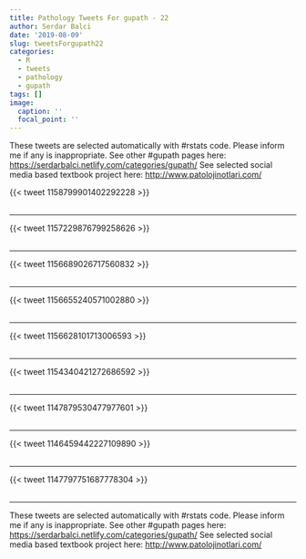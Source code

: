 ```yaml
---
title: Pathology Tweets For gupath - 22
author: Serdar Balci
date: '2019-08-09'
slug: tweetsForgupath22
categories:
  - R
  - tweets
  - pathology
  - gupath
tags: []
image:
  caption: ''
  focal_point: ''
---
```



These tweets are selected automatically with #rstats code. Please inform me if any is inappropriate.
See other #gupath pages here: https://serdarbalci.netlify.com/categories/gupath/ 
See selected social media based textbook project here: http://www.patolojinotlari.com/

{{< tweet 1158799901402292228 >}}
<br>
<br>
<hr>
{{< tweet 1157229876799258626 >}}
<br>
<br>
<hr>
{{< tweet 1156689026717560832 >}}
<br>
<br>
<hr>
{{< tweet 1156655240571002880 >}}
<br>
<br>
<hr>
{{< tweet 1156628101713006593 >}}
<br>
<br>
<hr>
{{< tweet 1154340421272686592 >}}
<br>
<br>
<hr>
{{< tweet 1147879530477977601 >}}
<br>
<br>
<hr>
{{< tweet 1146459442227109890 >}}
<br>
<br>
<hr>
{{< tweet 1147797751687778304 >}}
<br>
<br>
<hr>


These tweets are selected automatically with #rstats code. Please inform me if any is inappropriate.
See other #gupath pages here: https://serdarbalci.netlify.com/categories/gupath/ 
See selected social media based textbook project here: http://www.patolojinotlari.com/
